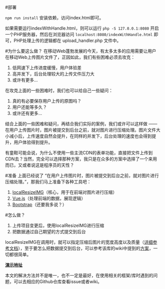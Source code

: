 #部署

`npm run install` 安装依赖，访问index.html即可。

如果需要运行indexWithHandle.html，则可以运行 `php -S 127.0.0.1:8080` 开启一个PHP服务器，然后在浏览器访问 `localhost:8080/indexWithHandle.html` 即可，PHP处理上传的逻辑都在 upload_handler.php 文件中。


#为什么要这么做？
在移动Web蓬勃发展的今天，有太多太多的应用需要让用户在移动Web上传图片文件了，正因如此，我们有些困难必须去攻克：

1. 低网速下上传进度缓慢，用户体验差
2. 高并发下，后台处理较大的上传文件压力大
3. 或许有更多...

在攻克上面的一些困难时，我们也可以给自己一些疑问：

1. 真的有必要保存用户上传的原图吗？
2. 用户还能等多久？
3. 或许还有更多...

结合上面的一些困难和疑问，再结合我们实际的案例，我们或许可以这样做 —— 在用户上传图片时，图片被提交到后台之前，就对图片进行压缩处理。图片文件大小减小后，上传速度自然会提升，在同样的并发下，后台处理的速度也会得到提升，用户体验得到提升。

有童鞋可能会说，为什么不使用一些主流CDN的表单功能，直接把文件上传到CDN去？当然，完全可以选择那种方案，我只是在众多的方案中选择了一个来用而已，又或者说这是程序员的天性？

#准备
上面已经说了 “在用户上传图片时，图片被提交到后台之前，就对图片进行压缩处理。”，那我们马上准备下各种工具吧：

1. [localResizeIMG][1]（核心，用于在前端对图片进行压缩）
2. [Vue.js][2]（处理前端的数据，展现逻辑）
3. [Bootstrap][3]（还要我多说？）

#怎么做？

 1. 上传项目变更后，使用localResizeIMG进行压缩
 2. 把数据通过自己期望的方式提交到后台
 
localResizeIMG在调用时，就可以指定压缩后图片的宽度高度以及质量（[详细参考文档][4]），至于要怎么把数据提交到后台，可以参考该库的wiki中提到的[方案][5]，一切都很简单。

**[演示地址][6]**

本文的解决方法并不是唯一，也不一定是最好，在使用相关的框架/库时遇到的问题，可以去相应的Github仓库查看issue或者wiki。


  [1]: https://github.com/think2011/localResizeIMG
  [2]: https://github.com/vuejs/vue
  [3]: https://github.com/twbs/bootstrap
  [4]: https://github.com/think2011/localResizeIMG/wiki/2.-%E5%8F%82%E6%95%B0%E6%96%87%E6%A1%A3
  [5]: https://github.com/think2011/localResizeIMG/wiki/1.-%E5%90%8E%E7%AB%AF%E5%A4%84%E7%90%86
  [6]: http://dc.majiawei.com/local-resize-img-with-vue/index.html
